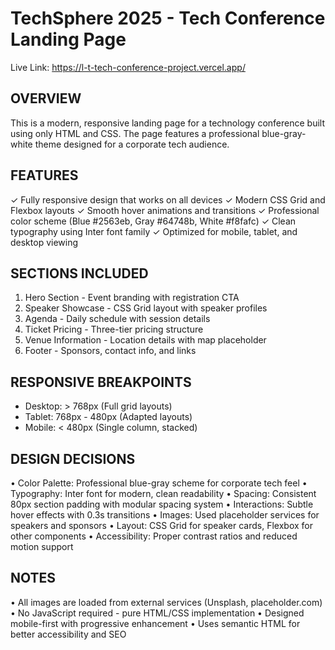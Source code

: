 # TechSphere 2025 - Tech Conference Landing Page

Live Link: https://l-t-tech-conference-project.vercel.app/

## OVERVIEW

This is a modern, responsive landing page for a technology conference built using only HTML and CSS. The page features a professional blue-gray-white theme designed for a corporate tech audience.

## FEATURES

✓ Fully responsive design that works on all devices
✓ Modern CSS Grid and Flexbox layouts
✓ Smooth hover animations and transitions
✓ Professional color scheme (Blue #2563eb, Gray #64748b, White #f8fafc)
✓ Clean typography using Inter font family
✓ Optimized for mobile, tablet, and desktop viewing

## SECTIONS INCLUDED

1. Hero Section - Event branding with registration CTA
2. Speaker Showcase - CSS Grid layout with speaker profiles
3. Agenda - Daily schedule with session details
4. Ticket Pricing - Three-tier pricing structure
5. Venue Information - Location details with map placeholder
6. Footer - Sponsors, contact info, and links

## RESPONSIVE BREAKPOINTS

- Desktop: > 768px (Full grid layouts)
- Tablet: 768px - 480px (Adapted layouts)
- Mobile: < 480px (Single column, stacked)

## DESIGN DECISIONS

• Color Palette: Professional blue-gray scheme for corporate tech feel
• Typography: Inter font for modern, clean readability
• Spacing: Consistent 80px section padding with modular spacing system
• Interactions: Subtle hover effects with 0.3s transitions
• Images: Used placeholder services for speakers and sponsors
• Layout: CSS Grid for speaker cards, Flexbox for other components
• Accessibility: Proper contrast ratios and reduced motion support

## NOTES

• All images are loaded from external services (Unsplash, placeholder.com)
• No JavaScript required - pure HTML/CSS implementation
• Designed mobile-first with progressive enhancement
• Uses semantic HTML for better accessibility and SEO
